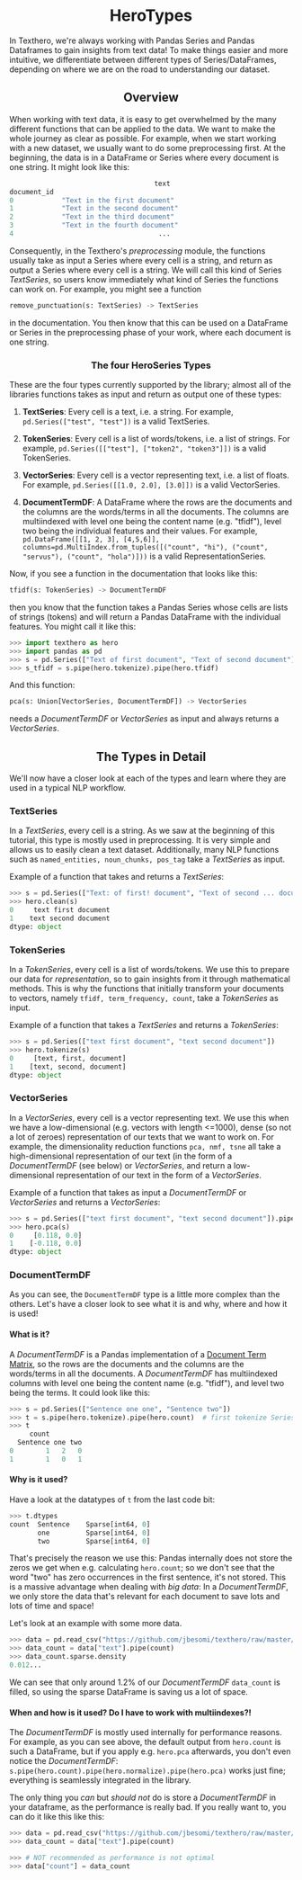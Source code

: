 <h1 align="center">HeroTypes</h1>

In Texthero, we're always working with Pandas Series and Pandas Dataframes to gain insights from text data! To make things easier and more intuitive, we differentiate between different types of Series/DataFrames, depending on where we are on the road to understanding our dataset.

<h2 align="center">Overview</h2>

When working with text data, it is easy to get overwhelmed by the many different functions that can be applied to the data. We want to make the whole journey as clear as possible. For example, when we start working with a new dataset, we usually want to do some preprocessing first. At the beginning, the data is in a DataFrame or Series where every document is one string. It might look like this:
```python
                                    text
document_id                             
0            "Text in the first document"
1            "Text in the second document"
2            "Text in the third document"
3            "Text in the fourth document"
4                                    ...

```

 Consequently, in the Texthero's _preprocessing_ module, the functions usually take as input a Series where every cell is a string, and return as output a Series where every cell is a string. We will call this kind of Series _TextSeries_, so users know immediately what kind of Series the functions can work on. For example, you might see a function
 ```python
remove_punctuation(s: TextSeries) -> TextSeries
 ```
in the documentation. You then know that this can be used on a DataFrame or Series in the preprocessing phase of your work, where each document is one string.

<h3 align="center">The four HeroSeries Types</h3>

These are the four types currently supported by the library; almost all of the libraries functions takes as input and return as output one of these types:

1. **TextSeries**: Every cell is a text, i.e. a string. For example,
`pd.Series(["test", "test"])` is a valid TextSeries.

2. **TokenSeries**: Every cell is a list of words/tokens, i.e. a list
of strings. For example, `pd.Series([["test"], ["token2", "token3"]])` is a valid TokenSeries.

3. **VectorSeries**: Every cell is a vector representing text, i.e.
a list of floats. For example, `pd.Series([[1.0, 2.0], [3.0]])` is a valid VectorSeries.

4. **DocumentTermDF**: A DataFrame where the rows are the documents and the columns are the words/terms in all the documents. The columns are multiindexed with level one
being the content name (e.g. "tfidf"), level two being the individual features and their values.
For example,
`pd.DataFrame([[1, 2, 3], [4,5,6]], columns=pd.MultiIndex.from_tuples([("count", "hi"), ("count", "servus"), ("count", "hola")]))`
is a valid RepresentationSeries.

Now, if you see a function in the documentation that looks like this:
```python
tfidf(s: TokenSeries) -> DocumentTermDF
```

then you know that the function takes a Pandas Series
whose cells are lists of strings (tokens) and will
return a Pandas DataFrame with the individual features.
You might call it like this:
```python
>>> import texthero as hero
>>> import pandas as pd
>>> s = pd.Series(["Text of first document", "Text of second document"])
>>> s_tfidf = s.pipe(hero.tokenize).pipe(hero.tfidf)
```


And this function:
```python
pca(s: Union[VectorSeries, DocumentTermDF]) -> VectorSeries
```
needs a _DocumentTermDF_ or _VectorSeries_ as input and always returns a _VectorSeries_.

<h2 align="center">The Types in Detail</h2>

We'll now have a closer look at each of the types and learn where they are used in a typical NLP workflow.

<h3 align="left">TextSeries</h3>

In a _TextSeries_, every cell is a string. As we saw at the beginning of this tutorial, this type is mostly used in preprocessing. It is very simple and allows us to easily clean a text dataset. Additionally, many NLP functions such as `named_entities, noun_chunks, pos_tag` take a _TextSeries_ as input.

Example of a function that takes and returns a _TextSeries_:
```python
>>> s = pd.Series(["Text: of first! document", "Text of second ... document"])
>>> hero.clean(s)
0     text first document
1    text second document
dtype: object
```

<h3 align="left">TokenSeries</h3>

In a _TokenSeries_, every cell is a list of words/tokens. We use this to prepare our data for _representation_, so to gain insights from it through mathematical methods. This is why the functions that initially transform your documents to vectors, namely `tfidf, term_frequency, count`, take a _TokenSeries_ as input.

Example of a function that takes a _TextSeries_ and returns a _TokenSeries_:
```python
>>> s = pd.Series(["text first document", "text second document"])
>>> hero.tokenize(s)
0     [text, first, document]
1    [text, second, document]
dtype: object
```

<h3 align="left">VectorSeries</h3>

In a _VectorSeries_, every cell is a vector representing text. We use this when we have a low-dimensional (e.g. vectors with length <=1000), dense (so not a lot of zeroes) representation of our texts that we want to work on. For example, the dimensionality reduction functions `pca, nmf, tsne` all take a high-dimensional representation of our text (in the form of a _DocumentTermDF_ (see below) or _VectorSeries_, and return a low-dimensional representation of our text in the form of a _VectorSeries_.

Example of a function that takes as input a _DocumentTermDF_ or _VectorSeries_ and returns a _VectorSeries_:
```python
>>> s = pd.Series(["text first document", "text second document"]).pipe(hero.tokenize).pipe(hero.term_frequency)
>>> hero.pca(s)
0     [0.118, 0.0]
1    [-0.118, 0.0]
dtype: object
```

<h3 align="left">DocumentTermDF</h3>

As you can see, the `DocumentTermDF` type is a little more complex than the others. Let's have a closer look to see what it is and why, where and how it is used!

<h4 align="left">What is it?</h4>

A _DocumentTermDF_ is a Pandas implementation of a [Document Term Matrix](https://en.wikipedia.org/wiki/Document-term_matrix), so the rows are the documents and the columns are the words/terms in all the documents. A _DocumentTermDF_ has multiindexed columns with level one
being the content name (e.g. "tfidf"), and level two being the terms. It could look like this:

```python
>>> s = pd.Series(["Sentence one one", "Sentence two"])
>>> t = s.pipe(hero.tokenize).pipe(hero.count)  # first tokenize Series, then calculate word count
>>> t
     count        
  Sentence one two
0        1   2   0
1        1   0   1
```


<h4 align="left">Why is it used?</h4>

Have a look at the datatypes of `t` from the last code bit:
```python
>>> t.dtypes
count  Sentence    Sparse[int64, 0]
       one         Sparse[int64, 0]
       two         Sparse[int64, 0]
``` 
That's precisely the reason we use this: Pandas internally does not store the zeros we get when e.g. calculating `hero.count`; so we don't see that the word "two" has zero occurrences in the first sentence, it's not stored. This is a massive advantage when dealing with *big data*: In a _DocumentTermDF_, we only store the data that's relevant for each document to save lots and lots of time and space!

Let's look at an example with some more data.
```python
>>> data = pd.read_csv("https://github.com/jbesomi/texthero/raw/master/dataset/bbcsport.csv")
>>> data_count = data["text"].pipe(count)
>>> data_count.sparse.density
0.012...
```
We can see that only around 1.2% of our _DocumentTermDF_ `data_count` is filled, so using the sparse DataFrame is saving us a lot of space.

<h4 align="left">When and how is it used? Do I have to work with multiindexes?!</h4>

The _DocumentTermDF_ is mostly used internally for performance reasons. For example, as you can see above, the default output from `hero.count` is such a DataFrame, but if you apply e.g. `hero.pca` afterwards, you don't even notice the _DocumentTermDF_: `s.pipe(hero.count).pipe(hero.normalize).pipe(hero.pca)` works just fine; everything is seamlessly integrated in the library.

The only thing you _can_ but _should not_ do is store a _DocumentTermDF_ in your dataframe, as the performance is really bad. If you really want to, you can do it like this like this:
```python
>>> data = pd.read_csv("https://github.com/jbesomi/texthero/raw/master/dataset/bbcsport.csv")
>>> data_count = data["text"].pipe(count)

>>> # NOT recommended as performance is not optimal
>>> data["count"] = data_count
```